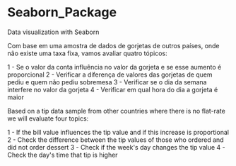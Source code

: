 # Seaborn_Package
 Data visualization with Seaborn

Com base em uma amostra de dados de gorjetas de outros países, onde não existe uma taxa fixa, vamos avaliar quatro tópicos:

1 - Se o valor da conta influência no valor da gorjeta e se esse aumento é proporcional
2 - Verificar a diferença de valores das gorjetas de quem pediu e quem não pediu sobremesa
3 - Verificar se o dia da semana interfere no valor da gorjeta
4 - Verificar em qual hora do dia a gorjeta é maior


Based on a tip data sample from other countries where there is no flat-rate we will evaluate four topics:

1 - If the bill value influences the tip value and if this increase is proportional
2 - Check the difference between the tip values of those who ordered and did not order dessert
3 - Check if the week's day changes the tip value
4 - Check the day's time that tip is higher 
